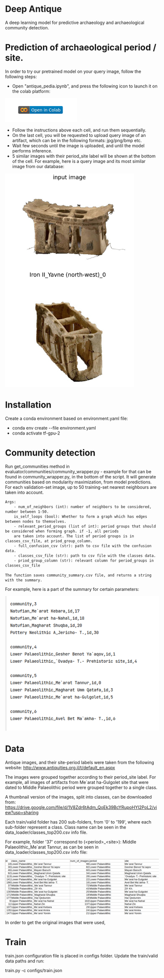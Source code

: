 # Deep Antique
A deep learning model for predictive archaeology and archaeological community detection.

# Prediction of archaeological period / site. 
In order to try our pretrained model on your query image, follow the following steps:
* Open "antique_pedia.ipynb", and press the following icon to launch it on the colab platform:

![alt text](https://github.com/aviresler/antique-gen/blob/master/misc/colab.png)
* Follow the instructions above each cell, and run them sequentially.
* On the last cell, you will be requested to upload query image of an artifact, which can be in the following formats: jpg/png/bmp etc.
* Wait few seconds until the image is uploaded, and until the model performs inference.
* 5 similar images with their period_site label will be shown at the bottom of the cell. For example, here is a query image and its most similar image from our database:

![alt text](https://github.com/aviresler/antique-gen/blob/master/misc/query_pred0.png)


# Installation
Create a conda environment based on environment.yaml file:

* conda env create --file environment.yaml
* conda activate tf-gpu-2

# Community detection
Run get_communities method in evaluator/communities/community_wrapper.py - example for that can be found in 
community_wrapper.py, in the bottom of the script. 
It will generate communities based on modularity maximization, from model predictions.
For each validation-set image, up to 50 training-set nearest neighbours are taken into account.

    Args:
        - num_of_neighbors (int): number of neighbors to be considered, number between 1-50.
        is_self_loops (bool): Whether to form a graph which has edges between nodes to themselves.
        - relevant_period_groups (list of int): period groups that should be considered when forming graph. if -1, all periods
        are taken into account. The list of period groups is in classes_csv_file, at priod_group_column.
        - full_confusion_csv (str): path to csv file with the confusion data.
        - classes_csv_file (str): path to csv file with the classes data.
        - priod_group_column (str): relevant column for period_groups in classes_csv_file
    
    The function saves community_summary.csv file, and returns a string with the summary.

For example, here is a part of the summary for certain parameters:

![alt text](https://github.com/aviresler/antique-gen/blob/master/misc/community_detection.png)

# Data
Antique images, and their site-period labels were taken from the following website: http://www.antiquities.org.il/t/default_en.aspx

The images were grouped together according to their period_site label.
For example, all images of artifacts from Me\`arat ha-Gulgolet site that were dated to Middle Palaeolithic
period were grouped together to a single class.

A thumbnail version of the images, split into classes, can be downloaded from:
https://drive.google.com/file/d/1V8Zdr6tAdm_QoEk39BcYRupoHYI2PoL2/view?usp=sharing

Each train/valid folder has 200 sub-folders, from '0' to '199', where each sub-folder represent a class.
Class name can be seen in the data_loader/classes_top200.csv info file.

For example, folder '37' correspond to (\<period>_\<site>): Middle Palaeolithic_Me`arat Tannur, as can be seen in data_loader/classes_top200.csv info file:

![alt text](https://github.com/aviresler/antique-gen/blob/master/misc/data_info.png)


In order to get the original images that were used, 

# Train
train.json configuration file is placed in configs folder. Update the train/valid data paths and run:

train.py -c configs/train.json